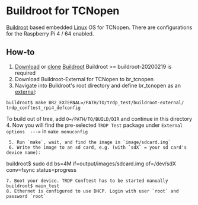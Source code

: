 # Buildroot for TCNopen
[Buildroot](https://buildroot.org) based embedded [Linux](https://www.kernel.org) OS for TCNopen.
There are configurations for the Raspberry Pi 4 / 64 enabled.

## How-to
 1. [Download](https://buildroot.org/download.html) or [clone](https://github.com/buildroot/buildroot) [Buildroot](https://buildroot.org) 
    Buildroot >= buildroot-20200219 is required
 2. Download Buildroot-External for TCNopen to br_tcnopen
 3. Navigate into Buildroot's root directory and define br_tcnopen as an [external](https://buildroot.org/downloads/manual/manual.html#outside-br-custom):
```
buildroot$ make BR2_EXTERNAL=/PATH/TO/trdp_test/buildroot-external/ trdp_conftest_rpi4_defconfig
```
To build out of tree, add `O=/PATH/TO/BUILD/DIR` and continue in this directory  
 4. Now you will find the pre-selected `TRDP Test` package under `External options  --->` in `make menuconfig`
```
 5. Run `make`, wait, and find the image in `image/sdcard.img`
 6. Write the image to an sd card, e.g. (with `sdX` = your sd card's device name):
 ```
 buildroot$ sudo dd bs=4M if=output/images/sdcard.img of=/dev/sdX conv=fsync status=progress
 ```
 7. Boot your device. TRDP Conftest has to be started manually 
buildroot$ main_test
 8. Ethernet is configured to use DHCP. Login with user `root` and password `root`

